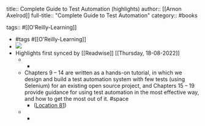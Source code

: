 title:: Complete Guide to Test Automation (highlights)
author:: [[Arnon Axelrod]]
full-title:: "Complete Guide to Test Automation"
category:: #books

tags:: #[[O'Reilly-Learning]]

- #tags #[[O'Reilly-Learning]]
- ![](https://m.media-amazon.com/images/I/618nY6mBnRL._SY160.jpg)
- Highlights first synced by [[Readwise]] [[Thursday, 18-08-2022]]
	- -
	- Chapters 9 – 14 are written as a hands-on tutorial, in which we design and build a test automation system with few tests (using Selenium) for an existing open source project, and Chapters 15 – 19 provide guidance for using test automation in the most effective way, and how to get the most out of it. #space
		- ([Location 81](https://readwise.io/to_kindle?action=open&asin=B07FKGVQP6&location=81))
	- -